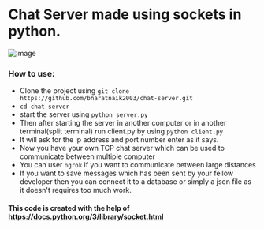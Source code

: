 # Chat Server made using sockets in python.


![image](https://user-images.githubusercontent.com/93201030/153840290-d0f8cdae-38e1-44e8-bcc0-81567da6fee7.png)



### How to use:
- Clone the project using `git clone https://github.com/bharatnaik2003/chat-server.git`
- `cd chat-server`
- start the server using `python server.py`
- Then after starting the server in another computer or in another terminal(split terminal) run client.py by using `python client.py`
- It will ask for the ip address and port number enter as it says.
- Now you have your own TCP chat server which can be used to communicate between multiple computer
- You can user `ngrok` if you want to communicate between large distances
- If you want to save messages which has been sent by your fellow developer then you can connect it to a database or simply a json file as it doesn't requires too much work.



#### This code is created with the help of https://docs.python.org/3/library/socket.html




